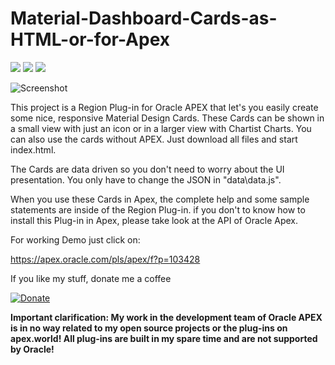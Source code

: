 # Material-Dashboard-Cards-as-HTML-or-for-Apex
 
![](https://img.shields.io/badge/ORACLE-APEX-success.svg) ![](https://img.shields.io/badge/Plug--in_Type-Region-orange.svg) ![](https://img.shields.io/badge/Avaiable%20for%20APEX-5.1.3%20or%20above-blue)

![Screenshot](https://github.com/RonnyWeiss/Material-Dashboard-Cards-as-HTML-or-for-Apex/blob/master/screenshot.gif?raw=true)

This project is a Region Plug-in for Oracle APEX that let's you easily create some nice, responsive Material Design Cards. These Cards can be shown in a small view with just an icon or in a larger view with Chartist Charts. You can also use the cards without APEX. Just download all files and start index.html.

The Cards are data driven so you don't need to worry about the UI presentation. You only have to change the JSON in "data\data.js".

When you use these Cards in Apex, the complete help and some sample statements are inside of the Region Plug-in.
if you don't to know how to install this Plug-in in Apex, please take look at the API of Oracle Apex.

For working Demo just click on:

https://apex.oracle.com/pls/apex/f?p=103428

If you like my stuff, donate me a coffee

[![Donate](https://img.shields.io/badge/Donate-PayPal-green.svg)](https://www.paypal.me/RonnyW1)

**Important clarification: My work in the development team of Oracle APEX is in no way related to my open source projects or the plug-ins on apex.world! All plug-ins are built in my spare time and are not supported by Oracle!**
